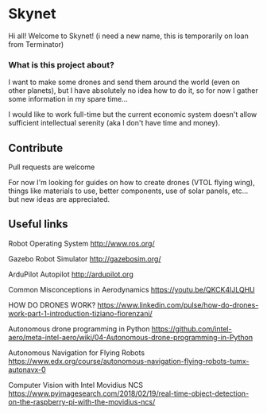 # Skynet

Hi all!
Welcome to Skynet! (i need a new name, this is temporarily on loan from Terminator)

### What is this project about?

I want to make some drones and send them around the world (even on other planets), but I have absolutely no idea how to do it, so for now I gather some information in my spare time...

I would like to work full-time but the current economic system doesn't allow sufficient intellectual serenity (aka I don't have time and money).

## Contribute
Pull requests are welcome

For now I'm looking for guides on how to create drones (VTOL flying wing), things like materials to use, better components, use of solar panels, etc... but new ideas are appreciated.

## Useful links
Robot Operating System
http://www.ros.org/

Gazebo Robot Simulator
http://gazebosim.org/

ArduPilot Autopilot
http://ardupilot.org

Common Misconceptions in Aerodynamics
https://youtu.be/QKCK4lJLQHU

HOW DO DRONES WORK?
https://www.linkedin.com/pulse/how-do-drones-work-part-1-introduction-tiziano-fiorenzani/

Autonomous drone programming in Python
https://github.com/intel-aero/meta-intel-aero/wiki/04-Autonomous-drone-programming-in-Python

Autonomous Navigation for Flying Robots
https://www.edx.org/course/autonomous-navigation-flying-robots-tumx-autonavx-0

Computer Vision with Intel Movidius NCS
https://www.pyimagesearch.com/2018/02/19/real-time-object-detection-on-the-raspberry-pi-with-the-movidius-ncs/

